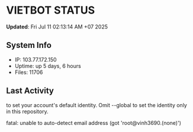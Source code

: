 # VIETBOT STATUS
**Updated**: Fri Jul 11 02:13:14 AM +07 2025

## System Info
- IP: 103.77.172.150
- Uptime: up 5 days, 6 hours
- Files: 11706

## Last Activity

to set your account's default identity.
Omit --global to set the identity only in this repository.

fatal: unable to auto-detect email address (got 'root@vinh3690.(none)')
